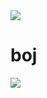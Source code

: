 <img src="http://mazassumnida.wtf/api/mini/generate_badge?boj=lightene">

# boj

<img src="http://mazassumnida.wtf/api/v2/generate_badge?boj=lightene">
